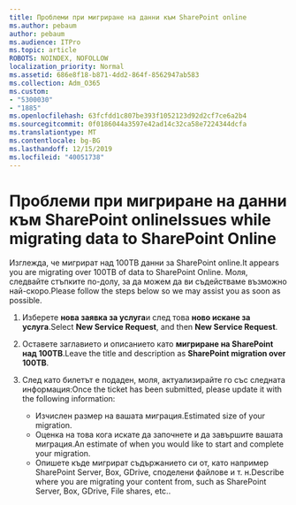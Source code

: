```yaml
---
title: Проблеми при мигриране на данни към SharePoint online
ms.author: pebaum
author: pebaum
ms.audience: ITPro
ms.topic: article
ROBOTS: NOINDEX, NOFOLLOW
localization_priority: Normal
ms.assetid: 686e8f18-b871-4dd2-864f-8562947ab583
ms.collection: Adm_O365
ms.custom:
- "5300030"
- "1885"
ms.openlocfilehash: 63fcfdd1c807be393f1052123d92d2cf7ce6a2b4
ms.sourcegitcommit: 0f0186044a3597e42ad14c32ca58e7224344dcfa
ms.translationtype: MT
ms.contentlocale: bg-BG
ms.lasthandoff: 12/15/2019
ms.locfileid: "40051738"
---
```

# <a name="issues-while-migrating-data-to-sharepoint-online"></a><span data-ttu-id="013e1-102">Проблеми при мигриране на данни към SharePoint online</span><span class="sxs-lookup"><span data-stu-id="013e1-102">Issues while migrating data to SharePoint Online</span></span>

<span data-ttu-id="013e1-103">Изглежда, че мигрират над 100TB данни за SharePoint online.</span><span class="sxs-lookup"><span data-stu-id="013e1-103">It appears you are migrating over 100TB of data to SharePoint Online.</span></span> <span data-ttu-id="013e1-104">Моля, следвайте стъпките по-долу, за да можем да ви съдействаме възможно най-скоро.</span><span class="sxs-lookup"><span data-stu-id="013e1-104">Please follow the steps below so we may assist you as soon as possible.</span></span> 

1. <span data-ttu-id="013e1-105">Изберете **нова заявка за услуга**и след това **ново искане за услуга**.</span><span class="sxs-lookup"><span data-stu-id="013e1-105">Select **New Service Request**, and then **New Service Request**.</span></span> 
2. <span data-ttu-id="013e1-106">Оставете заглавието и описанието като **мигриране на SharePoint над 100TB**.</span><span class="sxs-lookup"><span data-stu-id="013e1-106">Leave the title and description as **SharePoint migration over 100TB**.</span></span>
3. <span data-ttu-id="013e1-107">След като билетът е подаден, моля, актуализирайте го със следната информация:</span><span class="sxs-lookup"><span data-stu-id="013e1-107">Once the ticket has been submitted, please update it with the following information:</span></span> 

    - <span data-ttu-id="013e1-108">Изчислен размер на вашата миграция.</span><span class="sxs-lookup"><span data-stu-id="013e1-108">Estimated size of your migration.</span></span>
    - <span data-ttu-id="013e1-109">Оценка на това кога искате да започнете и да завършите вашата миграция.</span><span class="sxs-lookup"><span data-stu-id="013e1-109">An estimate of when you would like to start and complete your migration.</span></span>
    - <span data-ttu-id="013e1-110">Опишете къде мигрират съдържанието си от, като например SharePoint Server, Box, GDrive, споделени файлове и т. н.</span><span class="sxs-lookup"><span data-stu-id="013e1-110">Describe where you are migrating your content from, such as SharePoint Server, Box, GDrive, File shares, etc..</span></span>


  

